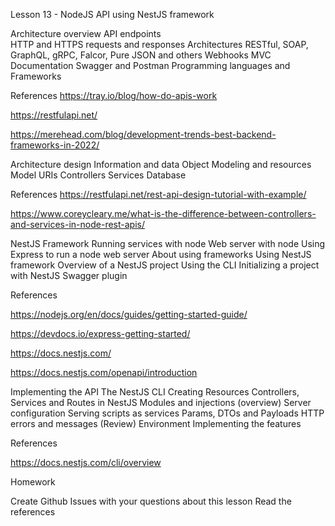 Lesson 13 - NodeJS API using NestJS framework

Architecture overview
    API endpoints   
    HTTP and HTTPS requests and responses
    Architectures
        RESTful, SOAP, GraphQL, gRPC, Falcor, Pure JSON and others
        Webhooks
        MVC
    Documentation
        Swagger and Postman
    Programming languages and Frameworks

References
https://tray.io/blog/how-do-apis-work

https://restfulapi.net/

https://merehead.com/blog/development-trends-best-backend-frameworks-in-2022/

Architecture design
    Information and data
    Object Modeling and resources
    Model URIs
    Controllers
    Services
    Database

References
https://restfulapi.net/rest-api-design-tutorial-with-example/

https://www.coreycleary.me/what-is-the-difference-between-controllers-and-services-in-node-rest-apis/

NestJS Framework
    Running services with node
    Web server with node
    Using Express to run a node web server
    About using frameworks
    Using NestJS framework
    Overview of a NestJS project
    Using the CLI
    Initializing a project with NestJS
    Swagger plugin

References

https://nodejs.org/en/docs/guides/getting-started-guide/

https://devdocs.io/express-getting-started/

https://docs.nestjs.com/

https://docs.nestjs.com/openapi/introduction

Implementing the API
    The NestJS CLI
    Creating Resources
    Controllers, Services and Routes in NestJS
    Modules and injections (overview)
    Server configuration
    Serving scripts as services
    Params, DTOs and Payloads
    HTTP errors and messages
    (Review) Environment
    Implementing the features

References

https://docs.nestjs.com/cli/overview

Homework

Create Github Issues with your questions about this lesson
Read the references
